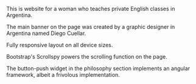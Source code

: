 This is website for a woman who teaches private English classes in Argentina. 

The main banner on the page was created by a graphic designer in Argentina named Diego Cuellar.

Fully responsive layout on all device sizes.

Bootstrap's Scrollspy powers the scrolling function on the page.

The button-push widget in the philosophy section implements an angular framework, albeit a frivolous implementation.
